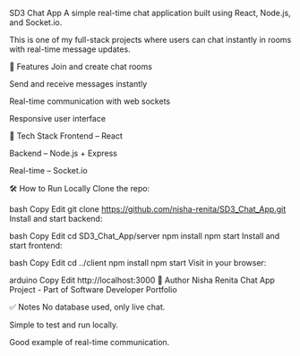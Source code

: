  SD3 Chat App
A simple real-time chat application built using React, Node.js, and Socket.io.

This is one of my full-stack projects where users can chat instantly in rooms with real-time message updates.

🔧 Features
Join and create chat rooms

Send and receive messages instantly

Real-time communication with web sockets

Responsive user interface

🚀 Tech Stack
Frontend – React

Backend – Node.js + Express

Real-time – Socket.io

🛠️ How to Run Locally
Clone the repo:

bash
Copy
Edit
git clone https://github.com/nisha-renita/SD3_Chat_App.git
Install and start backend:

bash
Copy
Edit
cd SD3_Chat_App/server
npm install
npm start
Install and start frontend:

bash
Copy
Edit
cd ../client
npm install
npm start
Visit in your browser:

arduino
Copy
Edit
http://localhost:3000
👤 Author
Nisha Renita
Chat App Project - Part of Software Developer Portfolio

✅ Notes
No database used, only live chat.

Simple to test and run locally.

Good example of real-time communication.


